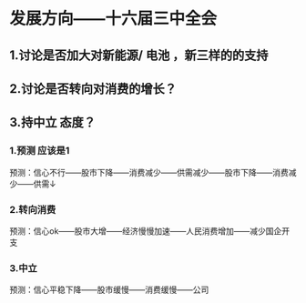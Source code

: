 # 发展方向——十六届三中全会

##  1.讨论是否加大对新能源/ 电池 ，新三样的的支持
##  2.讨论是否转向对消费的增长？
##  3.持中立 态度？
 


### 1.预测 应该是1 
 预测：信心不行——股市下降——消费减少——供需减少——股市下降——消费减少——供需↓
### 2.转向消费
  预测：信心ok——股市大增——经济慢慢加速——人民消费增加——减少国企开支
### 3.中立
  预测：信心平稳下降——股市缓慢——消费缓慢——公司